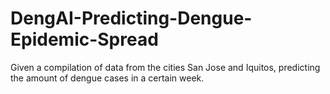 # DengAI-Predicting-Dengue-Epidemic-Spread
Given a compilation of data from the cities San Jose and Iquitos, predicting the amount of dengue cases in a certain week.
